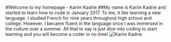 #Welcome to my homepage - Karim Kadrie
##My name is Karim Kadrie and started to learn how to code in January 2017.  To me, it like learning a new language.  I studied French for nine years throughout high school and college.  However, I became fluent in the language once I was immersed in the culture over a summer.  All that to say is just dive into coding to start learning and you will become a coder in no time! 
![Karim Kadrie](https://scontent-atl3-1.xx.fbcdn.net/v/t1.0-1/p320x320/14212147_10154424497040011_2585211552175402933_n.jpg?oh=bed6e03811634c3f723c8fef218c1afe&oe=593015F1)
